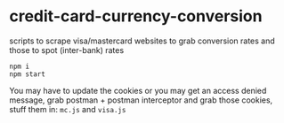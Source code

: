 # credit-card-currency-conversion
scripts to scrape visa/mastercard websites to grab conversion rates and those to spot (inter-bank) rates


```
npm i
npm start
```

You may have to update the cookies or you may get an access denied message, grab postman + postman interceptor and grab those cookies, stuff them in: `mc.js` and `visa.js`
